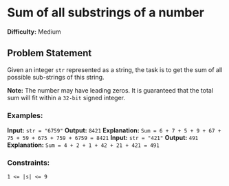 # Sum of all substrings of a number
**Difficulty:** Medium

## Problem Statement
Given an integer `str` represented as a string, the task is to get the sum of all possible sub-strings of this string.

**Note:** The number may have leading zeros.
It is guaranteed that the total sum will fit within a `32-bit` signed integer.

### Examples:

**Input:** `str = "6759"`
**Output:** `8421`
**Explanation:**
`Sum = 6 + 7 + 5 + 9 + 67 + 75 + 59 + 675 + 759 + 6759 = 8421`
**Input:** `str = "421"`
**Output:** `491`
**Explanation:** 
`Sum = 4 + 2 + 1 + 42 + 21 + 421 = 491`
### Constraints:
`1 <= |s| <= 9`